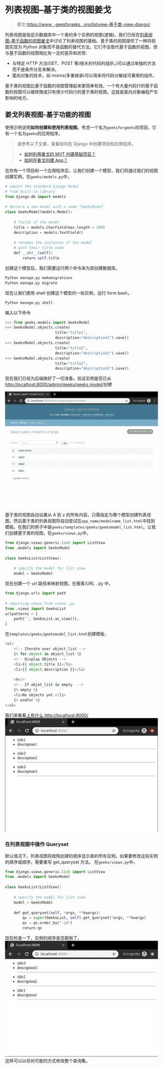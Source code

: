 # 列表视图–基于类的视图姜戈

> 原文:[https://www . geesforgeks . org/listview-基于类-view-django/](https://www.geeksforgeeks.org/listview-class-based-views-django/)

列表视图是指显示数据库中一个表的多个实例的视图(逻辑)。我们已经在[列表视图-基于函数的视图姜戈](https://www.geeksforgeeks.org/list-view-function-based-views-django/)中讨论了列表视图的基础。基于类的视图提供了一种将视图实现为 Python 对象而不是函数的替代方法。它们不会取代基于函数的视图，但与基于函数的视图相比有一定的差异和优势:

*   与特定 HTTP 方法(GET、POST 等)相关的代码的组织。)可以通过单独的方法而不是条件分支来解决。
*   面向对象的技术，如 mixins(多重继承)可以用来将代码分解成可重用的组件。

基于类的视图比基于函数的视图管理起来更简单有效。一个有大量代码行的基于函数的视图可以被转换成只有很少代码行的基于类的视图。这就是面向对象编程产生影响的地方。

## 姜戈列表视图-基于功能的视图

使用示例说明**如何创建和使用列表视图**。考虑一个名为`geeksforgeeks`的项目，它有一个名为`geeks`的应用程序。

> 请参考以下文章，查看如何在 Django 中创建项目和应用程序。
> 
> *   [如何利用姜戈的 MVT 创建基础项目？](https://www.geeksforgeeks.org/how-to-create-a-basic-project-using-mvt-in-django/)
> *   [如何在姜戈创建 App？](https://www.geeksforgeeks.org/how-to-create-an-app-in-django/)

在你有一个项目和一个应用程序后，让我们创建一个模型，我们将通过我们的视图创建实例。在`geeks/models.py`中，

```py
# import the standard Django Model
# from built-in library
from django.db import models

# declare a new model with a name "GeeksModel"
class GeeksModel(models.Model):

    # fields of the model
    title = models.CharField(max_length = 200)
    description = models.TextField()

    # renames the instances of the model
    # with their title name
    def __str__(self):
        return self.title
```

创建这个模型后，我们需要运行两个命令来为其创建数据库。

```py
Python manage.py makemigrations
Python manage.py migrate

```

现在让我们使用 shell 创建这个模型的一些实例，运行 form bash，

```py
Python manage.py shell
```

输入以下命令

```py
>>> from geeks.models import GeeksModel
>>> GeeksModel.objects.create(
                       title="title1",
                       description="description1").save()
>>> GeeksModel.objects.create(
                       title="title2",
                       description="description2").save()
>>> GeeksModel.objects.create(
                       title="title2",
                       description="description2").save()

```

现在我们已经为后端做好了一切准备。验证实例是否已从[http://localhost:8000/admin/geeks/geeks model/](http://localhost:8000/admin/geeks/geeksmodel/)创建

![django-listview-check-models-instances](img/dee101808c9cd4f03ff405df85df3887.png)

基于类的视图自动设置从 A 到 z 的所有内容。只需指定为哪个模型创建列表视图，然后基于类的列表视图将自动尝试在`app_name/modelname_list.html`中找到模板。在我们的例子中是`geeks/templates/geeks/geeksmodel_list.html`。让我们创建基于类的视图。在`geeks/views.py`中，

```py
from django.views.generic.list import ListView
from .models import GeeksModel

class GeeksList(ListView):

    # specify the model for list view
    model = GeeksModel
```

现在创建一个 url 路径来映射视图。在极客/URL . py 中，

```py
from django.urls import path

# importing views from views..py
from .views import GeeksList
urlpatterns = [
    path('', GeeksList.as_view()),
]
```

在`templates/geeks/geeksmodel_list.html`创建模板，

```py
<ul>
    <!-- Iterate over object_list -->
    {% for object in object_list %}
    <!-- Display Objects -->
    <li>{{ object.title }}</li>
    <li>{{ object.description }}</li>

    <hr/>
    <!-- If objet_list is empty  -->
    {% empty %}
    <li>No objects yet.</li>
    {% endfor %}
</ul>
```

我们来看看[上有什么 http://localhost:8000/](http://localhost:8000/)
![django-listview-class-based-views](img/80edd29facda5452cce85355e1934ddf.png)

### 在列表视图中操作 Queryset

默认情况下，列表视图将按照创建的顺序显示表的所有实例。如果要修改这些实例的顺序或顺序，需要重写 get_queryset 方法。
在`geeks/views.py`中，

```py
from django.views.generic.list import ListView
from .models import GeeksModel

class GeeksList(ListView):

    # specify the model for list view
    model = GeeksModel

    def get_queryset(self, *args, **kwargs):
        qs = super(GeeksList, self).get_queryset(*args, **kwargs)
        qs = qs.order_by("-id")
        return qs
```

现在检查一下，实例的顺序是否颠倒了。
![django-reverse-list-view-class](img/29e6068d2a1a35b058d5c7ad75fd7218.png)
这样可以以任何可能的方式修改整个查询集。